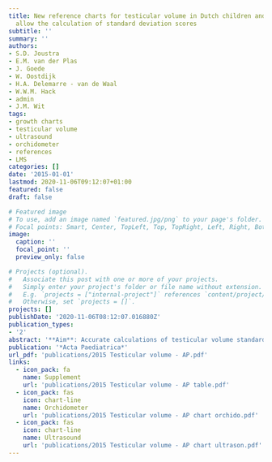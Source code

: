 ```yaml
---
title: New reference charts for testicular volume in Dutch children and adolescents
  allow the calculation of standard deviation scores
subtitle: ''
summary: ''
authors:
- S.D. Joustra
- E.M. van der Plas
- J. Goede
- W. Oostdijk
- H.A. Delemarre - van de Waal
- W.W.M. Hack
- admin
- J.M. Wit
tags:
- growth charts
- testicular volume
- ultrasound
- orchidometer
- references
- LMS
categories: []
date: '2015-01-01'
lastmod: 2020-11-06T09:12:07+01:00
featured: false
draft: false

# Featured image
# To use, add an image named `featured.jpg/png` to your page's folder.
# Focal points: Smart, Center, TopLeft, Top, TopRight, Left, Right, BottomLeft, Bottom, BottomRight.
image:
  caption: ''
  focal_point: ''
  preview_only: false

# Projects (optional).
#   Associate this post with one or more of your projects.
#   Simply enter your project's folder or file name without extension.
#   E.g. `projects = ["internal-project"]` references `content/project/deep-learning/index.md`.
#   Otherwise, set `projects = []`.
projects: []
publishDate: '2020-11-06T08:12:07.016880Z'
publication_types:
- '2'
abstract: '**Aim**: Accurate calculations of testicular volume standard deviation (SD) scores are not currently available. We constructed LMS-smoothed age-reference charts for testicular volume in healthy boys. **Methods**: The LMS method was used to calculate reference data, based on testicular volumes from ultrasonography and Prader orchidometer of 769 healthy Dutch boys aged 6 months to 19 years. We also explored the association between testicular growth and pubic hair development, and data were compared to orchidometric testicular volumes from the 1997 Dutch nationwide growth study. **Results**: The LMS-smoothed reference charts showed that no revision of the definition of normal onset of male puberty – from nine to 14 years of age – was warranted. In healthy boys, the pubic hair stage SD scores corresponded with testicular volume SD scores (r = 0.394). However, testes were relatively small for pubic hair stage in Klinefelter’s syndrome and relatively large in immunoglobulin superfamily member 1 deficiency syndrome. **Conclusion:** The age-corrected SD scores for testicular volume will aid in the diagnosis and follow-up of abnormalities in the timing and progression of male puberty and in research evaluations. The SD scores can be compared with pubic hair SD scores to identify discrepancies between cell functions that result in relative microorchidism or macroorchidism.'
publication: '*Acta Paediatrica*'
url_pdf: 'publications/2015 Testicular volume - AP.pdf'
links:
  - icon_pack: fa
    name: Supplement
    url: 'publications/2015 Testicular volume - AP table.pdf'
  - icon_pack: fas
    icon: chart-line
    name: Orchidometer
    url: 'publications/2015 Testicular volume - AP chart orchido.pdf'
  - icon_pack: fas
    icon: chart-line
    name: Ultrasound
    url: 'publications/2015 Testicular volume - AP chart ultrason.pdf'
---
```

